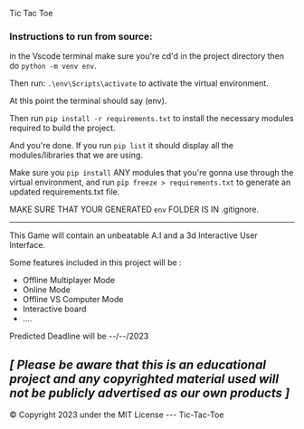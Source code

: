Tic Tac Toe

### Instructions to run from source:
in the Vscode terminal make sure you're cd'd in the project directory then do `python -m venv env`.

Then run:
`.\env\Scripts\activate` to activate the virtual environment.

At this point the terminal should say (env).

Then run `pip install -r requirements.txt` to install the necessary modules required to build the project.

And you're done. If you run `pip list` it should display all the modules/libraries that we are using.

Make sure you `pip install` ANY modules that you're gonna use through the virtual environment, and run `pip freeze > requirements.txt` to generate an updated requirements.txt file.

MAKE SURE THAT YOUR GENERATED `env` FOLDER IS IN .gitignore.

---------------------------------

This Game will contain an unbeatable A.I and a 3d Interactive User Interface.

Some features included in this project will be :
- Offline Multiplayer Mode
- Online Mode
- Offline VS Computer Mode
- Interactive board
- ....


Predicted Deadline will be --/--/2023



*[ Please be aware that this is an educational project and any copyrighted material used will not be publicly advertised as our own products ]*
---------------
© Copyright 2023 under the MIT License --- Tic-Tac-Toe 
